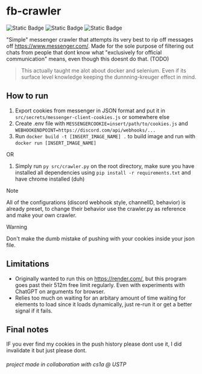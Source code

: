 # fb-crawler
![Static Badge](https://img.shields.io/badge/build-passing-brightgreen?style=flat)
![Static Badge](https://img.shields.io/badge/sanity-fading-orangered?style=flat)
![Static Badge](https://img.shields.io/badge/works%3F-barely-rebeccapurple?style=flat)

"Simple" messenger crawler that attempts its very best to rip off messages off https://www.messenger.com/.
Made for the sole purpose of filtering out chats from people that dont know what "exclusively for official communication" means,
even though this doesnt do that. (TODO)

> This actually taught me alot about docker and selenium. Even if its surface level knowledge keeping the dunnning-kreuger effect in mind.

## How to run
1. Export cookies from messenger in JSON format and put it in `src/secrets/messenger-client-cookies.js` or somewhere else
2. Create .env file with `MESSENGERCOOKIE=insert/path/to/cookies.js` and `WEBHOOKENDPOINT=https://discord.com/api/webhooks/...`
3. Run `docker build -t [INSERT_IMAGE_NAME] .` to build image and run with `docker run [INSERT_IMAGE_NAME]`

OR

1. Simply run `py src/crawler.py` on the root directory, make sure you have installed all dependencies using `pip install -r requirements.txt` and have chrome installed (duh)

> [!NOTE]
> All of the configurations (discord webhook style, channelID, behavior) is already preset, to change their behavior use the crawler.py as reference and make your own crawler.

> [!WARNING]
> Don't make the dumb mistake of pushing with your cookies inside your json file.

## Limitations
+ Originally wanted to run this on https://render.com/, but this program goes past their 512m free limit regularly. Even with experiments with ChatGPT on arguments for browser.
+ Relies too much on waiting for an arbitary amount of time waiting for elements to load since it loads dynamically, just re-run it or get a better signal if it fails.

## Final notes
IF you ever find my cookies in the push history please dont use it, I did invalidate it but just please dont.

###### project made in collaboration with cs1a @ USTP
